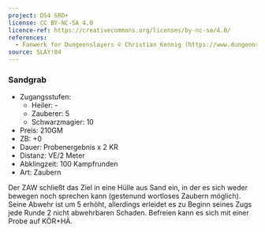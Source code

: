 ```yaml
---
project: DS4 SRD+
license: CC BY-NC-SA 4.0
licence-ref: https://creativecommons.org/licenses/by-nc-sa/4.0/
references: 
  - Fanwerk for Dungeonslayers © Christian Kennig (https://www.dungeonslayers.net/)
source: SLAY!04
---
```


### Sandgrab

- Zugangsstufen:
  - Heiler: -
  - Zauberer: 5
  - Schwarzmagier: 10
- Preis: 210GM
- ZB: +0
- Dauer: Probenergebnis x 2 KR
- Distanz: VE/2 Meter
- Abklingzeit: 100 Kampfrunden
- Art: Zaubern

Der ZAW schließt das Ziel in eine Hülle aus Sand ein, in der es sich weder bewegen noch sprechen kann (gestenund wortloses Zaubern möglich). Seine Abwehr ist um 5 erhöht, allerdings erleidet es zu Beginn seines Zugs jede Runde 2 nicht abwehrbaren Schaden. Befreien kann es sich mit einer Probe auf KÖR+HÄ.

